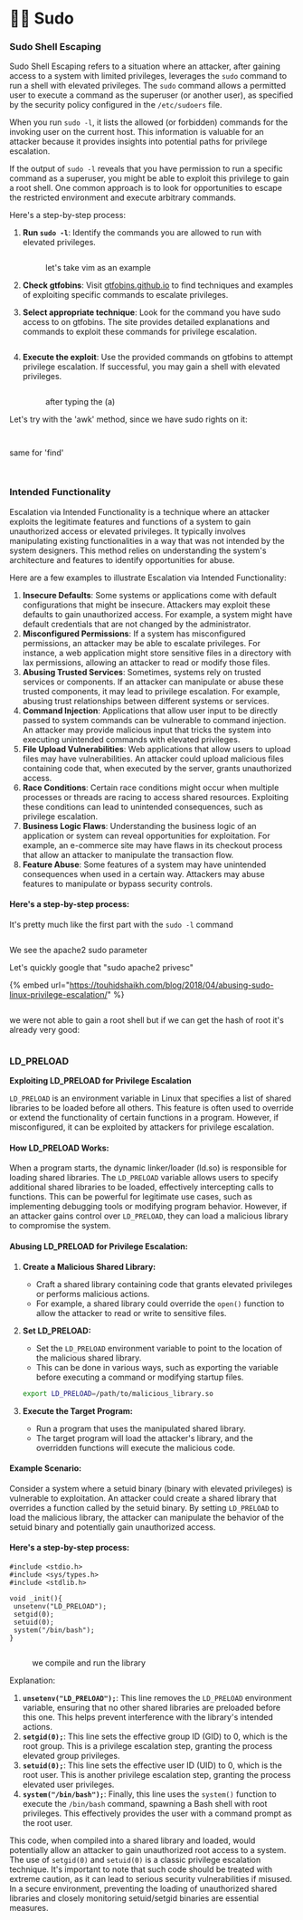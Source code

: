 # 🏃‍♂️ Sudo

### Sudo Shell Escaping

Sudo Shell Escaping refers to a situation where an attacker, after gaining access to a system with limited privileges, leverages the `sudo` command to run a shell with elevated privileges. The `sudo` command allows a permitted user to execute a command as the superuser (or another user), as specified by the security policy configured in the `/etc/sudoers` file.

When you run `sudo -l`, it lists the allowed (or forbidden) commands for the invoking user on the current host. This information is valuable for an attacker because it provides insights into potential paths for privilege escalation.

If the output of `sudo -l` reveals that you have permission to run a specific command as a superuser, you might be able to exploit this privilege to gain a root shell. One common approach is to look for opportunities to escape the restricted environment and execute arbitrary commands.

Here's a step-by-step process:

1.  **Run `sudo -l`**: Identify the commands you are allowed to run with elevated privileges.

    <figure><img src="../../../../.gitbook/assets/image (311).png" alt=""><figcaption><p>let's take vim as an example</p></figcaption></figure>
2. **Check gtfobins**: Visit [gtfobins.github.io](https://gtfobins.github.io/) to find techniques and examples of exploiting specific commands to escalate privileges.
3.  **Select appropriate technique**: Look for the command you have sudo access to on gtfobins. The site provides detailed explanations and commands to exploit these commands for privilege escalation.

    <figure><img src="../../../../.gitbook/assets/image (312).png" alt=""><figcaption></figcaption></figure>
4.  **Execute the exploit**: Use the provided commands on gtfobins to attempt privilege escalation. If successful, you may gain a shell with elevated privileges.

    <figure><img src="../../../../.gitbook/assets/image (313).png" alt=""><figcaption><p>after typing the (a) </p></figcaption></figure>



Let's try with the 'awk' method, since we have sudo rights on it:

<figure><img src="../../../../.gitbook/assets/image (315).png" alt=""><figcaption></figcaption></figure>

<figure><img src="../../../../.gitbook/assets/image (314).png" alt=""><figcaption></figcaption></figure>

same for 'find'

<figure><img src="../../../../.gitbook/assets/image (317).png" alt=""><figcaption></figcaption></figure>

<figure><img src="../../../../.gitbook/assets/image (316).png" alt=""><figcaption></figcaption></figure>

### Intended Functionality <a href="#lecture_heading" id="lecture_heading"></a>

Escalation via Intended Functionality is a technique where an attacker exploits the legitimate features and functions of a system to gain unauthorized access or elevated privileges. It typically involves manipulating existing functionalities in a way that was not intended by the system designers. This method relies on understanding the system's architecture and features to identify opportunities for abuse.

Here are a few examples to illustrate Escalation via Intended Functionality:

1. **Insecure Defaults**: Some systems or applications come with default configurations that might be insecure. Attackers may exploit these defaults to gain unauthorized access. For example, a system might have default credentials that are not changed by the administrator.
2. **Misconfigured Permissions**: If a system has misconfigured permissions, an attacker may be able to escalate privileges. For instance, a web application might store sensitive files in a directory with lax permissions, allowing an attacker to read or modify those files.
3. **Abusing Trusted Services**: Sometimes, systems rely on trusted services or components. If an attacker can manipulate or abuse these trusted components, it may lead to privilege escalation. For example, abusing trust relationships between different systems or services.
4. **Command Injection**: Applications that allow user input to be directly passed to system commands can be vulnerable to command injection. An attacker may provide malicious input that tricks the system into executing unintended commands with elevated privileges.
5. **File Upload Vulnerabilities**: Web applications that allow users to upload files may have vulnerabilities. An attacker could upload malicious files containing code that, when executed by the server, grants unauthorized access.
6. **Race Conditions**: Certain race conditions might occur when multiple processes or threads are racing to access shared resources. Exploiting these conditions can lead to unintended consequences, such as privilege escalation.
7. **Business Logic Flaws**: Understanding the business logic of an application or system can reveal opportunities for exploitation. For example, an e-commerce site may have flaws in its checkout process that allow an attacker to manipulate the transaction flow.
8. **Feature Abuse**: Some features of a system may have unintended consequences when used in a certain way. Attackers may abuse features to manipulate or bypass security controls.

#### Here's a step-by-step process:

It's pretty much like the first part with the `sudo -l` command

<figure><img src="../../../../.gitbook/assets/image (318).png" alt=""><figcaption></figcaption></figure>

We see the apache2 sudo parameter

Let's quickly google that "sudo apache2 privesc"

{% embed url="https://touhidshaikh.com/blog/2018/04/abusing-sudo-linux-privilege-escalation/" %}

<figure><img src="../../../../.gitbook/assets/image (319).png" alt=""><figcaption></figcaption></figure>

we were not able to gain a root shell but if we can get the hash of root it's already very good:

<figure><img src="../../../../.gitbook/assets/image (320).png" alt=""><figcaption></figcaption></figure>

### LD\_PRELOAD <a href="#lecture_heading" id="lecture_heading"></a>

**Exploiting LD\_PRELOAD for Privilege Escalation**

`LD_PRELOAD` is an environment variable in Linux that specifies a list of shared libraries to be loaded before all others. This feature is often used to override or extend the functionality of certain functions in a program. However, if misconfigured, it can be exploited by attackers for privilege escalation.

#### How LD\_PRELOAD Works:

When a program starts, the dynamic linker/loader (ld.so) is responsible for loading shared libraries. The `LD_PRELOAD` variable allows users to specify additional shared libraries to be loaded, effectively intercepting calls to functions. This can be powerful for legitimate use cases, such as implementing debugging tools or modifying program behavior. However, if an attacker gains control over `LD_PRELOAD`, they can load a malicious library to compromise the system.

#### Abusing LD\_PRELOAD for Privilege Escalation:

1. **Create a Malicious Shared Library:**
   * Craft a shared library containing code that grants elevated privileges or performs malicious actions.
   * For example, a shared library could override the `open()` function to allow the attacker to read or write to sensitive files.
2.  **Set LD\_PRELOAD:**

    * Set the `LD_PRELOAD` environment variable to point to the location of the malicious shared library.
    * This can be done in various ways, such as exporting the variable before executing a command or modifying startup files.

    ```bash
    export LD_PRELOAD=/path/to/malicious_library.so
    ```
3. **Execute the Target Program:**
   * Run a program that uses the manipulated shared library.
   * The target program will load the attacker's library, and the overridden functions will execute the malicious code.

#### Example Scenario:

Consider a system where a setuid binary (binary with elevated privileges) is vulnerable to exploitation. An attacker could create a shared library that overrides a function called by the setuid binary. By setting `LD_PRELOAD` to load the malicious library, the attacker can manipulate the behavior of the setuid binary and potentially gain unauthorized access.

#### Here's a step-by-step process:

```
#include <stdio.h>
#include <sys/types.h>
#include <stdlib.h>

void _init(){
 unsetenv("LD_PRELOAD");
 setgid(0);
 setuid(0);
 system("/bin/bash");
}
```

<figure><img src="../../../../.gitbook/assets/image (321).png" alt=""><figcaption><p>we compile and run the library </p></figcaption></figure>

Explanation:

1. **`unsetenv("LD_PRELOAD");`**: This line removes the `LD_PRELOAD` environment variable, ensuring that no other shared libraries are preloaded before this one. This helps prevent interference with the library's intended actions.
2. **`setgid(0);`**: This line sets the effective group ID (GID) to 0, which is the root group. This is a privilege escalation step, granting the process elevated group privileges.
3. **`setuid(0);`**: This line sets the effective user ID (UID) to 0, which is the root user. This is another privilege escalation step, granting the process elevated user privileges.
4. **`system("/bin/bash");`**: Finally, this line uses the `system()` function to execute the `/bin/bash` command, spawning a Bash shell with root privileges. This effectively provides the user with a command prompt as the root user.

This code, when compiled into a shared library and loaded, would potentially allow an attacker to gain unauthorized root access to a system. The use of `setgid(0)` and `setuid(0)` is a classic privilege escalation technique. It's important to note that such code should be treated with extreme caution, as it can lead to serious security vulnerabilities if misused. In a secure environment, preventing the loading of unauthorized shared libraries and closely monitoring setuid/setgid binaries are essential measures.
